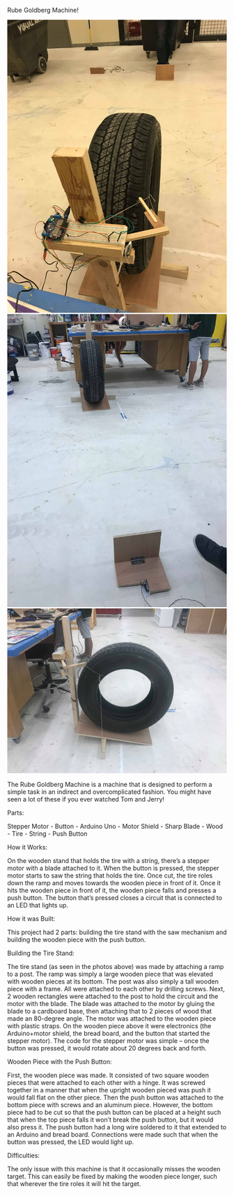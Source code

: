Rube Goldberg Machine!

![](Images/RG2.jpg)
![](Images/RG3.jpg)
![](Images/RG4.jpg)

The Rube Goldberg Machine is a machine that is designed to perform a simple task in an indirect and overcomplicated fashion. You might have seen a lot of these if you ever watched Tom and Jerry!

Parts:

Stepper Motor -
Button -
Arduino Uno -
Motor Shield -
Sharp Blade -
Wood -
Tire -
String -
Push Button


How it Works:

On the wooden stand that holds the tire with a string, there’s a stepper motor with a blade attached to it. When the button is pressed, the stepper motor starts to saw the string that holds the tire. Once cut, the tire roles down the ramp and moves towards the wooden piece in front of it. Once it hits the wooden piece in front of it, the wooden piece falls and presses a push button. The button that’s pressed closes a circuit that is connected to an LED that lights up.

How it was Built:

This project had 2 parts: building the tire stand with the saw mechanism and building the wooden piece with the push button.

Building the Tire Stand:

The tire stand (as seen in the photos above) was made by attaching a ramp to a post. The ramp was simply a large wooden piece that was elevated with wooden pieces at its bottom. The post was also simply a tall wooden piece with a frame. All were attached to each other by drilling screws. Next, 2 wooden rectangles were attached to the post to hold the circuit and the motor with the blade. The blade was attached to the motor by gluing the blade to a cardboard base, then attaching that to 2 pieces of wood that made an 80-degree angle. The motor was attached to the wooden piece with plastic straps. On the wooden piece above it were electronics (the Arduino+motor shield, the bread board, and the button that started the stepper motor). The code for the stepper motor was simple – once the button was pressed, it would rotate about 20 degrees back and forth.

Wooden Piece with the Push Button:

First, the wooden piece was made. It consisted of two square wooden pieces that were attached to each other with a hinge. It was screwed together in a manner that when the upright wooden pieced was push it would fall flat on the other piece. Then the push button was attached to the bottom piece with screws and an aluminum piece. However, the bottom piece had to be cut so that the push button can be placed at a height such that when the top piece falls it won’t break the push button, but it would also press it. The push button had a long wire soldered to it that extended to an Arduino and bread board. Connections were made such that when the button was pressed, the LED would light up.

Difficulties:

The only issue with this machine is that it occasionally misses the wooden target. This can easily be fixed by making the wooden piece longer, such that wherever the tire roles it will hit the target.
